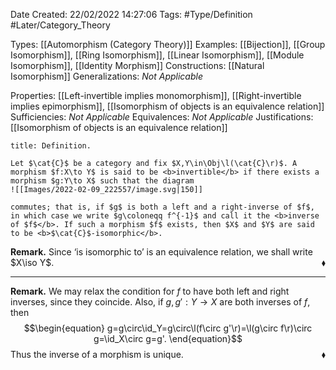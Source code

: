 <div class="topSpace"></div>

Date Created: 22/02/2022 14:27:06
Tags: #Type/Definition #Later/Category_Theory

Types: [[Automorphism (Category Theory)]]
Examples: [[Bijection]], [[Group Isomorphism]], [[Ring Isomorphism]], [[Linear Isomorphism]], [[Module Isomorphism]], [[Identity Morphism]]
Constructions: [[Natural Isomorphism]]
Generalizations: <i>Not Applicable</i>

Properties: [[Left-invertible implies monomorphism]], [[Right-invertible implies epimorphism]], [[Isomorphism of objects is an equivalence relation]]
Sufficiencies: <i>Not Applicable</i>
Equivalences: <i>Not Applicable</i>
Justifications: [[Isomorphism of objects is an equivalence relation]]

``` ad-Definition
title: Definition.

Let $\cat{C}$ be a category and fix $X,Y\in\Obj\l(\cat{C}\r)$. A morphism $f:X\to Y$ is said to be <b>invertible</b> if there exists a morphism $g:Y\to X$ such that the diagram
![[Images/2022-02-09_222557/image.svg|150]]

commutes; that is, if $g$ is both a left and a right-inverse of $f$, in which case we write $g\coloneqq f^{-1}$ and call it the <b>inverse of $f$</b>. If such a morphism $f$ exists, then $X$ and $Y$ are said to be <b>$\cat{C}$-isomorphic</b>.

```

<b>Remark.</b> Since ‘is isomorphic to’ is an equivalence relation, we shall write $X\iso Y$.<span style="float:right;">$\blacklozenge$</span>

---

<b>Remark.</b> We may relax the condition for $f$ to have both left and right inverses, since they coincide. Also, if $g,g':Y\to X$ are both inverses of $f$, then
$$\begin{equation}
    g=g\circ\id_Y=g\circ\l(f\circ g'\r)=\l(g\circ f\r)\circ g=\id_X\circ g=g'.
\end{equation}$$
Thus the inverse of a morphism is unique.<span style="float:right;">$\blacklozenge$</span>
